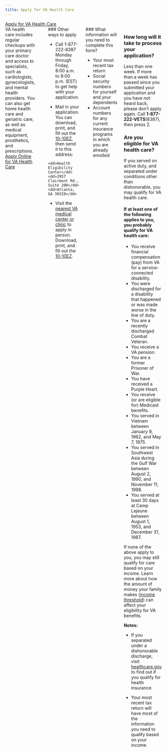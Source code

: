 ```yaml
---
title: Apply for VA Health Care
---
```

<div class="main" role="main" markdown="0">

<div class="va-action-bar--header">
  <div class="row">
    <div class="small-12 columns">
      <a class="usa-button-primary va-button-primary" href="/healthcare/apply/application">Apply for VA Health Care</a>
    </div>
  </div>
</div>

<div class="section one" markdown="0">



<div class="primary" markdown="0">
<div class="row" markdown="0">
<div class="small-12 columns usa-content" markdown="1">
<div markdown="1">
VA health care includes regular checkups with your primary care doctor and access to specialists, such as cardiologists, gynecologists, and mental health providers. You can also get home health care and geriatric care, as well as medical equipment, prosthetics, and prescriptions.
<div class="row">
    <div class="small-12 columns">
        <a class="usa-button-primary va-button-primary" href="/healthcare/apply/application">Apply Online for VA Health Care</a>
    </div>
</div>
</div>
<br/>
<div markdown="1">
### Other ways to apply

- Call 1-877-222-8387 Monday through Friday, 8:00 a.m. to 8:00 p.m. (EST) to get help with your application. 

- Mail in your application. You can download, print, and fill out the [10-10EZ](http://www.va.gov/vaforms/medical/pdf/1010EZ-fillable.pdf), then send it to this address: 

> <dl>
    <dd>Health Eligibility Center</dd>
    <dd>2957 Clairmont Rd., Suite 200</dd>
    <dd>Atlanta, GA 30329</dd>
> </dl>

- Visit the [nearest VA medical center or clinic](http://www.va.gov/directory/guide/division.asp?dnum=1) to apply in person. Download, print, and fill out the [10-10EZ](http://www.va.gov/vaforms/medical/pdf/1010EZ-fillable.pdf).
</div>
<div class="call-out" markdown="1">
### What information will you need to complete this form?

- Your most recent tax return
- Social security numbers for yourself and your dependents
- Account numbers for any current insurance programs in which you are already enrolled

</div>
<div markdown="1">


### How long will it take to process your application?

Less than one week. If more than a week has passed since you submitted your application and you have not heard back, please don’t apply again. Call **1-877-222-VETS**(8387), then press 2.

### Are you eligible for VA health care?

If you served on active duty, and separated under conditions other than dishonorable, you may qualify for VA health care.

#### If at least one of the following applies to you, you probably qualify for VA health care:

- You receive financial compensation (pay) from VA for a service-connected disability.
- You were discharged for a disability that happened or was made worse in the line of duty.
- You are a recently discharged Combat Veteran.
- You receive a VA pension.
- You are a former Prisoner of War.
- You have received a Purple Heart.
- You receive (or are eligible for) Medicaid benefits.
- You served in Vietnam between January 9, 1962, and May 7, 1975.
- You served in Southwest Asia during the Gulf War between August 2, 1990, and November 11, 1998.
- You served at least 30 days at Camp Lejeune between August 1, 1953, and December 31, 1987.

If none of the above apply to you, you may still qualify for care based on your income. Learn more about how the amount of money your family makes ([income threshold](http://nationalincomelimits.vaftl.us/)) can affect your eligibility for VA benefits.

**Notes:**

- If you separated under a dishonorable discharge, visit [healthcare.gov](https://www.healthcare.gov/) to find out if you qualify for health insurance.

- Your most recent tax return will have most of ​the​ information you need to qualify based on your income.

</div>
</div>

</div>
</div>
